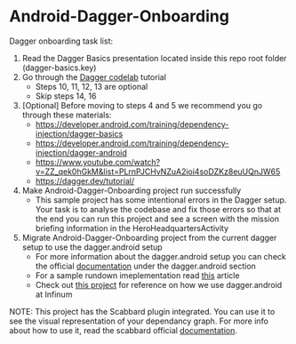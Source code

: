 # Android-Dagger-Onboarding
Dagger onboarding task list:

1. Read the Dagger Basics presentation located inside this repo root folder (dagger-basics.key)
2. Go through the [Dagger codelab]( https://codelabs.developers.google.com/codelabs/android-dagger/#0) tutorial
	* Steps 10, 11, 12, 13 are optional
	* Skip steps 14, 16
3. [Optional] Before moving to steps 4 and 5 we recommend you go through these materials:
	* https://developer.android.com/training/dependency-injection/dagger-basics
	* https://developer.android.com/training/dependency-injection/dagger-android
	* https://www.youtube.com/watch?v=ZZ_qek0hGkM&list=PLrnPJCHvNZuA2ioi4soDZKz8euUQnJW65
    * https://dagger.dev/tutorial/
4. Make Android-Dagger-Onboarding project run successfully
    * This sample project has some intentional errors in the Dagger setup. Your task is to analyse the codebase and fix those errors so that at the end you can run this project and see a screen with the mission briefing information in the HeroHeadquartersActivity
5. Migrate Android-Dagger-Onboarding project from the current dagger setup to use the dagger.android setup
    * For more information about the dagger.android setup you can check the official [documentation](https://dagger.dev/android) under the dagger.android section
    * For a sample rundown imeplementation read [this](https://blog.mindorks.com/the-new-dagger-2-android-injector-cbe7d55afa6a) article
    * Check out [this project](https://github.com/infinum/Android-MvvM-Example) for reference on how we use dagger.android at Infinum

 NOTE: This project has the Scabbard plugin integrated. You can use it to see the visual representation of your dependancy graph.
 For more info about how to use it, read the scabbard official [documentation](https://arunkumar9t2.github.io/scabbard/).